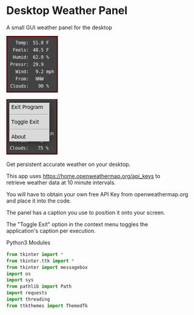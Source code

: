 # Desktop Weather Panel
A small GUI weather panel for the desktop

![weather](images/weatherpanel.png "weather image 1")



![weather](images/weatherpanel2.png "weather image 1")

Get persistent accurate weather on your desktop.

This app uses https://home.openweathermap.org/api_keys to  
retrieve weather data at 10 minute intervals.

You will have to obtain your own free API Key from openweathermap.org  
and place it into the code.

The panel has a caption you use to position it onto your screen.

The "Toggle Exit" option in the context menu toggles the  
application's caption per execution.  

Python3 Modules  
```python
from tkinter import *
from tkinter.ttk import *
from tkinter import messagebox
import os
import sys
from pathlib import Path
import requests
import threading
from ttkthemes import ThemedTk
```
